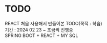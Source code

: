 # TODO
REACT 처음 사용해서 만들어본 TODO(목적 : 학습)   
기간 : 2024 02 23 ~ 조금씩 진행중   
SPRING BOOT + REACT + MY SQL   

